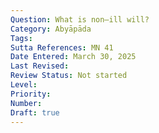 ```yaml
---
Question: What is non–ill will?
Category: Abyāpāda
Tags:
Sutta References: MN 41
Date Entered: March 30, 2025
Last Revised:
Review Status: Not started
Level: 
Priority: 
Number: 
Draft: true
---
```


